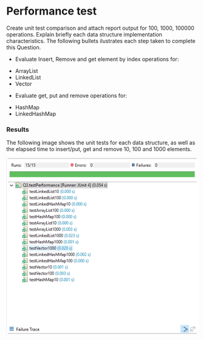 # Performance test

Create unit test comparison and attach report output for 100, 1000, 100000 operations. Explain briefly each data structure implementation characteristics. The following bullets ilustrates each step taken to complete this Question.

- Evaluate Insert, Remove and get element by index operations for:
* ArrayList
* LinkedList
* Vector

- Evaluate get, put and remove operations for:
* HashMap
* LinkedHashMap

### Results

The following image shows the unit tests for each data structure, as well as the elapsed time to insert/put, get and remove 10, 100 and 1000 elements.

![alt text](Q3Tests.PNG "JUnit results")

